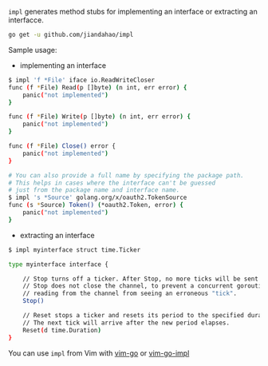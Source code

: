 `impl` generates method stubs for implementing an interface or extracting an interfacce.

```bash
go get -u github.com/jiandahao/impl
```

Sample usage:

- implementing an interface
```bash
$ impl 'f *File' iface io.ReadWriteCloser
func (f *File) Read(p []byte) (n int, err error) {
	panic("not implemented")
}

func (f *File) Write(p []byte) (n int, err error) {
	panic("not implemented")
}

func (f *File) Close() error {
	panic("not implemented")
}

# You can also provide a full name by specifying the package path.
# This helps in cases where the interface can't be guessed
# just from the package name and interface name.
$ impl 's *Source' golang.org/x/oauth2.TokenSource
func (s *Source) Token() (*oauth2.Token, error) {
    panic("not implemented")
}
```

- extracting an interface
```bash
$ impl myinterface struct time.Ticker

type myinterface interface {

	// Stop turns off a ticker. After Stop, no more ticks will be sent.
	// Stop does not close the channel, to prevent a concurrent goroutine
	// reading from the channel from seeing an erroneous "tick".
	Stop()

	// Reset stops a ticker and resets its period to the specified duration.
	// The next tick will arrive after the new period elapses.
	Reset(d time.Duration)
}
```

You can use `impl` from Vim with [vim-go](https://github.com/fatih/vim-go) or
[vim-go-impl](https://github.com/rhysd/vim-go-impl)
